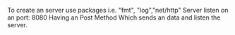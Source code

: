 To create an server use packages i.e. "fmt", "log","net/http"
Server listen on an port: 8080
Having an Post Method Which sends an data and listen the server.
